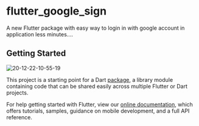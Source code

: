 # flutter_google_sign

A new Flutter package with easy way to login in with google account in application less minutes....

## Getting Started

![20-12-22-10-55-19](https://user-images.githubusercontent.com/ezgif.com-gif-maker.gif)


This project is a starting point for a Dart
[package](https://flutter.dev/developing-packages/),
a library module containing code that can be shared easily across
multiple Flutter or Dart projects.

For help getting started with Flutter, view our 
[online documentation](https://flutter.dev/docs), which offers tutorials, 
samples, guidance on mobile development, and a full API reference.
